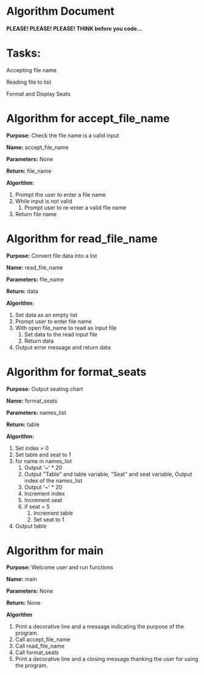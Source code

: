 # Algorithm Document
#### PLEASE! PLEASE! PLEASE! THINK before you code...

# Tasks:
Accepting file name

Reading file to list

Format and Display Seats

# Algorithm for accept_file_name
**Purpose:** Check the file name is a valid input

**Name:** accept_file_name

**Parameters:** None

**Return:** file_name

**Algorithm:**
1. Prompt the user to enter a file name
2. While input is not valid
   1. Prompt user to re-enter a valid file name
3. Return file name

# Algorithm for read_file_name
**Purpose:** Convert file data into a list

**Name:** read_file_name

**Parameters:** file_name

**Return:** data

**Algorithm:**
1. Set data as an empty list
2. Prompt user to enter file name
3. With open file_name to read as input file
   1. Set data to the read input file
   2. Return data
4. Output error message and return data


# Algorithm for format_seats
**Purpose:** Output seating chart

**Name:** format_seats

**Parameters:** names_list

**Return:** table

**Algorithm:**
1. Set index = 0
1. Set table and seat to 1
2. for name in names_list
   1. Output '~' * 20
   2. Output "Table" and table variable, "Seat" and seat variable, Output index of the names_list
   3. Output '~' * 20
   4. Increment index
   5. Increment seat
   6. if seat = 5
      1. Increment table
      2. Set seat to 1
4. Output table

# Algorithm for main
**Purpose:** Welcome user and run functions

**Name:** main

**Parameters:** None

**Return:** None

**Algorithm**
1. Print a decorative line and a message indicating the purpose of the program.
1. Call accept_file_name
2. Call read_file_name
3. Call format_seats
4. Print a decorative line and a closing message thanking the user for using the program.